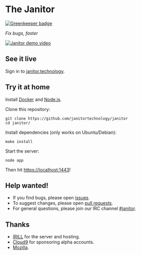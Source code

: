 # The Janitor

[![Greenkeeper badge](https://img.shields.io/badge/greenkeeper-enabled-brightgreen.svg)](https://greenkeeper.io/)

*Fix bugs, faster*

[![Janitor demo video](https://j.gifs.com/m89qbk.gif)](http://www.youtube.com/watch?v=5sNDMIh-iVw "Coding Firefox directly in the Web (using Cloud9 and the Janitor)")

## See it live

Sign in to [janitor.technology](https://janitor.technology).

## Try it at home

Install [Docker](https://www.docker.com) and [Node.js](https://nodejs.org).

Clone this repository:

    git clone https://github.com/janitortechnology/janitor
    cd janitor/

Install dependencies (only works on Ubuntu/Debian):

    make install

Start the server:

    node app

Then hit [https://localhost:1443](https://localhost:1443/)!

## Help wanted!

- If you find bugs, please open [issues](https://github.com/janitortechnology/janitor/issues).
- To suggest changes, please open [pull requests](https://help.github.com/articles/using-pull-requests/).
- For general questions, please join our IRC channel [#janitor](https://kiwiirc.com/client/irc.freenode.net/?#janitor).

## Thanks

- [IRILL](http://www.irill.org/) for the server and hosting.
- [Cloud9](https://c9.io/) for sponsoring alpha accounts.
- [Mozilla](https://www.mozilla.org/).
